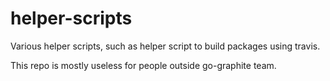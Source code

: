 # helper-scripts
Various helper scripts, such as helper script to build packages using travis.

This repo is mostly useless for people outside go-graphite team.
